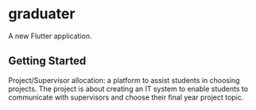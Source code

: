 # graduater

A new Flutter application.

## Getting Started

Project/Supervisor allocation: a platform to assist students in choosing projects. The project is about creating an IT system to enable students to communicate with supervisors and choose their final year project topic. 

